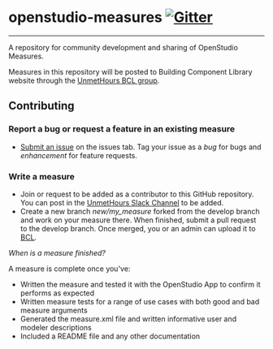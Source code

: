 # openstudio-measures [![Gitter](https://badges.gitter.im/UnmetHours/openstudio-measures.svg)](https://gitter.im/UnmetHours/openstudio-measures?utm_source=badge&utm_medium=badge&utm_campaign=pr-badge&utm_content=badge) 

---

A repository for community development and sharing of OpenStudio Measures.

Measures in this repository will be posted to Building Component Library website through the [UnmetHours BCL group](https://bcl.nrel.gov/node/84652).


## Contributing

### Report a bug or request a feature in an existing measure
 - [Submit an issue](https://github.com/UnmetHours/openstudio-measures/issues) on the issues tab.  Tag your issue as a *bug* for bugs and *enhancement* for feature requests.

### Write a measure
 - Join or request to be added as a contributor to this GitHub repository.  You can post in the [UnmetHours Slack Channel](https://unmethours.slack.com/) to be added.
 - Create a new branch *new/my_measure* forked from the develop branch and work on your measure there.  When finished, submit a pull request to the develop branch.  Once merged, you or an admin can upload it to [BCL](bcl.nrel.gov).
 
  *When is a measure finished?*
  
  A measure is complete once you've:
  - Written the measure and tested it with the OpenStudio App to confirm it performs as expected
  - Written measure tests for a range of use cases with both good and bad measure arguments
  - Generated the measure.xml file and written informative user and modeler descriptions
  - Included a README file and any other documentation

